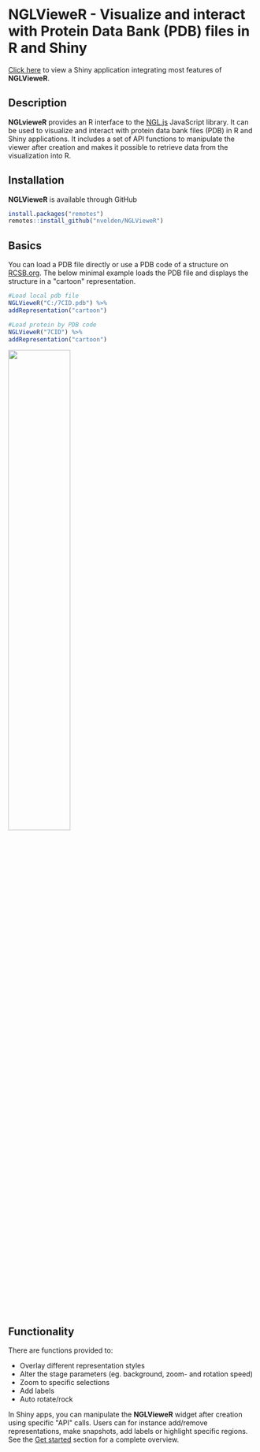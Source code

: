 **NGLVieweR** - Visualize and interact with Protein Data Bank (PDB) files in R and Shiny
=========================================================
[Click here](https://nielsvandervelden.com) to view a Shiny application integrating most features of **NGLVieweR**.


## Description

**NGLvieweR** provides an R interface to the [NGL.js](http://nglviewer.org/ngl/api/) JavaScript library. It can be used to visualize and interact with protein data bank files (PDB) in R and Shiny applications. It includes a set of API functions to manipulate the viewer after creation and makes it possible to retrieve data from the visualization into R.   

## Installation

**NGLVieweR** is available through GitHub
``` r
install.packages("remotes")
remotes::install_github("nvelden/NGLVieweR")
```

## Basics

You can load a PDB file directly or use a PDB code of a structure on [RCSB.org](https://www.rcsb.org/). The below minimal example loads the PDB file and displays the structure in a "cartoon" representation.

``` r
#Load local pdb file
NGLVieweR("C:/7CID.pdb") %>%
addRepresentation("cartoon")

#Load protein by PDB code
NGLVieweR("7CID") %>%
addRepresentation("cartoon")
```
<img src="../man/figures/cartoon_representation.png" class="screenshot" width="50%">

## Functionality 

There are functions provided to:
- Overlay different representation styles
- Alter the stage parameters (eg. background, zoom- and rotation speed)
- Zoom to specific selections
- Add labels 
- Auto rotate/rock

In Shiny apps, you can manipulate the **NGLVieweR** widget after creation using specific "API" calls. Users can for instance add/remove representations, make 
snapshots, add labels or highlight specific regions. See the [Get started](articles/NGLVieweR.html) section for a complete overview.